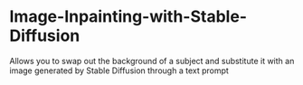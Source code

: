 # Image-Inpainting-with-Stable-Diffusion
Allows you to swap out the background of a subject and substitute it with an image generated by Stable Diffusion through a text prompt
